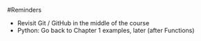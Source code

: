 #Reminders

* Revisit Git / GitHub in the middle of the course
* Python: Go back to Chapter 1 examples, later (after Functions)
